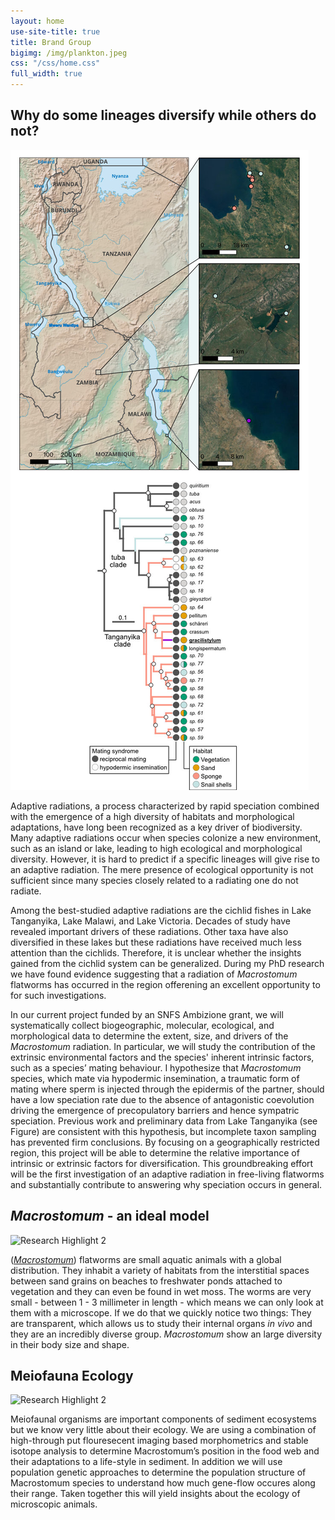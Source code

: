 ```yaml
---
layout: home
use-site-title: true
title: Brand Group
bigimg: /img/plankton.jpeg
css: "/css/home.css"
full_width: true
---
```


<div class="hero-content">
<h2>Why do some lineages diversify while others do not?</h2>
</div>

<div class="image-text-grid">
  <img src="/img/home/fig_intro_02.jpg" alt="Research Highlight 1">
  <div>
    <p>Adaptive radiations, a process characterized by rapid speciation combined with the emergence of a high diversity of habitats and morphological adaptations, have long been recognized as a key driver of biodiversity. Many adaptive radiations occur when species colonize a new environment, such as an island or lake, leading to high ecological and morphological diversity. However, it is hard to predict if a specific lineages will give rise to an adaptive radiation. The mere presence of ecological opportunity is not sufficient since many species closely related to a radiating one do not radiate.</p> 
    <p>Among the best-studied adaptive radiations are the cichlid fishes in Lake Tanganyika, Lake Malawi, and Lake Victoria. Decades of study have revealed important drivers of these radiations. Other taxa have also diversified in these lakes but these radiations have received much less attention than the cichlids. Therefore, it is unclear whether the insights gained from the cichlid system can be generalized. During my PhD research we have found evidence suggesting that a radiation of <i>Macrostomum</i> flatworms has occurred in the region offerening an excellent opportunity to for such investigations.</p>
    <p>In our current project funded by an SNFS Ambizione grant, we will systematically collect biogeographic, molecular, ecological, and morphological data to determine the extent, size, and drivers of the <i>Macrostomum</i> radiation. In particular, we will study the contribution of the extrinsic environmental factors and the species' inherent intrinsic factors, such as a species’ mating behaviour. I hypothesize that <i>Macrostomum</i> species, which mate via hypodermic insemination, a traumatic form of mating where sperm is injected through the epidermis of the partner, should have a low speciation rate due to the absence of antagonistic coevolution driving the emergence of precopulatory barriers and hence sympatric speciation. Previous work and preliminary data from Lake Tanganyika (see Figure) are consistent with this hypothesis, but incomplete taxon sampling has prevented firm conclusions. By focusing on a geographically restricted region, this project will be able to  determine the relative importance of intrinsic or extrinsic factors for diversification. This groundbreaking effort will be the first investigation of an adaptive radiation in free-living flatworms and substantially contribute to answering why speciation occurs in general.
    </p>
  </div>
</div>

<div class="hero-content">
<h2><i>Macrostomum</i> - an ideal model</h2>
</div>

<div class="image-text-grid">
  <img src="/img/Macrostomum_diversity_V2.png" alt="Research Highlight 2">
  <div>
    <p> (<a href="https://en.wikipedia.org/wiki/Macrostomum"><i>Macrostomum</i></a>) flatworms are small aquatic animals with a global distribution. They inhabit a variety of habitats from the interstitial spaces between sand grains on beaches to freshwater ponds attached to vegetation and they can even be found in wet moss. The worms are very small - between 1 - 3 millimeter in length - which means we can only look at them with a microscope. If we do that we quickly notice two things: They are transparent, which allows us to study their internal organs <i>in vivo</i> and they are an incredibly diverse group. <i>Macrostomum</i> show an large diversity in their body size and shape.</p>
  </div>
</div>
<div class="hero-content">
<h2>Meiofauna Ecology</h2>
</div>
<div class="image-text-grid">
  <img src="/img/anfora15_boat.jpg" alt="Research Highlight 2">
  <div>
  <p> Meiofaunal organisms are important components of sediment ecosystems but we know very little about their ecology. We are using a combination of high-through put flouresecent imaging based morphometrics and stable isotope analysis to determine Macrostomum’s position in the food web and their adaptations to a life-style in sediment. In addition we will use population genetic approaches to determine the population structure of Macrostomum species to understand how much gene-flow occures along their range. Taken together this will yield insights about the ecology of microscopic animals. </p>
  </div>
  
</div>
